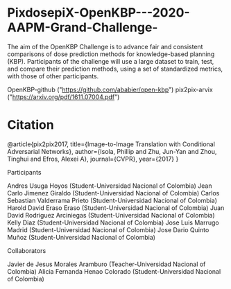 # PixdosepiX-OpenKBP---2020-AAPM-Grand-Challenge-
The aim of the OpenKBP Challenge is to advance fair and consistent comparisons of dose prediction methods for knowledge-based planning (KBP). Participants of the challenge will use a large dataset to train, test, and compare their prediction methods, using a set of standardized metrics, with those of other participants.

OpenKBP-github
("https://github.com/ababier/open-kbp")
pix2pix-arvix
("https://arxiv.org/pdf/1611.07004.pdf")

# Citation

@article{pix2pix2017,
  title={Image-to-Image Translation with Conditional Adversarial Networks},
  author={Isola, Phillip and Zhu, Jun-Yan and Zhou, Tinghui and Efros, Alexei A},
  journal={CVPR},
  year={2017}
}

Participants 

Andres Usuga Hoyos  (Student-Universidad Nacional of Colombia)
Jean Carlo Jimenez Giraldo (Student-Universidad Nacional of Colombia)
Carlos Sebastian Valderrama Prieto (Student-Universidad Nacional of Colombia)
Harold David Eraso Eraso (Student-Universidad Nacional of Colombia)
Juan David Rodriguez Arciniegas (Student-Universidad Nacional of Colombia)
Kelly Diaz (Student-Universidad Nacional of Colombia)
Jose Luis Marrugo Madrid (Student-Universidad Nacional of Colombia)
Jose Dario Quinto Muñoz (Student-Universidad Nacional of Colombia)

Collaborators

Javier de Jesus Morales Aramburo (Teacher-Universidad Nacional of Colombia)
Alicia Fernanda Henao Colorado (Student-Universidad Nacional of Colombia)



